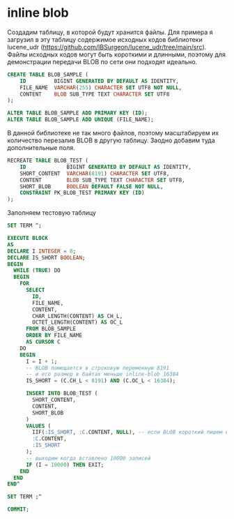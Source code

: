 # inline blob

Создадим таблицу, в которой будут хранится файлы. Для примера я загрузил в эту таблицу содержимое исходных кодов библиотеки lucene_udr (https://github.com/IBSurgeon/lucene_udr/tree/main/src). Файлы исходных кодов могут быть короткими и длинными, поэтому для демонстрации передачи BLOB по сети они подходят идеально.

```sql
CREATE TABLE BLOB_SAMPLE (
    ID         BIGINT GENERATED BY DEFAULT AS IDENTITY,
    FILE_NAME  VARCHAR(255) CHARACTER SET UTF8 NOT NULL,
    CONTENT    BLOB SUB_TYPE TEXT CHARACTER SET UTF8
);

ALTER TABLE BLOB_SAMPLE ADD PRIMARY KEY (ID);
ALTER TABLE BLOB_SAMPLE ADD UNIQUE (FILE_NAME);
```

В данной библиотеке не так много файлов, поэтому масштабируем их количество перезалив BLOB в другую таблицу. Заодно добавим туда дополнительные поля.

```sql
RECREATE TABLE BLOB_TEST (
    ID             BIGINT GENERATED BY DEFAULT AS IDENTITY,
    SHORT_CONTENT  VARCHAR(8191) CHARACTER SET UTF8,
    CONTENT        BLOB SUB_TYPE TEXT CHARACTER SET UTF8,
    SHORT_BLOB     BOOLEAN DEFAULT FALSE NOT NULL,
	CONSTRAINT PK_BLOB_TEST PRIMARY KEY (ID)
);
```

Заполняем тестовую таблицу 

```sql
SET TERM ^;

EXECUTE BLOCK
AS
DECLARE I INTEGER = 0;
DECLARE IS_SHORT BOOLEAN;
BEGIN
  WHILE (TRUE) DO
  BEGIN
    FOR
      SELECT
        ID,
        FILE_NAME,
        CONTENT,
        CHAR_LENGTH(CONTENT) AS CH_L,
        OCTET_LENGTH(CONTENT) AS OC_L
      FROM BLOB_SAMPLE
      ORDER BY FILE_NAME
      AS CURSOR C
    DO
    BEGIN
      I = I + 1;
      -- BLOB помещается в строковую переменную 8191
      -- и его размер в байтах меньше inline-blob 16384
      IS_SHORT = (C.CH_L < 8191) AND (C.OC_L < 16384);

      INSERT INTO BLOB_TEST (
        SHORT_CONTENT,
        CONTENT,
        SHORT_BLOB
      )
      VALUES (
        IIF(:IS_SHORT, :C.CONTENT, NULL), -- если BLOB короткий пишем в VARCHAR поле
        :C.CONTENT,
        :IS_SHORT
      );
      -- выходим когда вставлено 10000 записей
      IF (I = 10000) THEN EXIT;
    END
  END
END^

SET TERM ;^

COMMIT;
```
